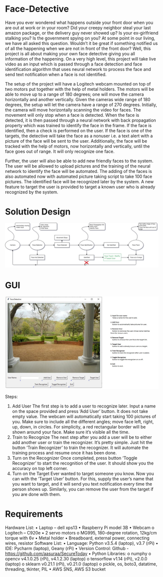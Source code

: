 # Face-Detective
Have you ever wondered what happens outside your front door when you are out at work or in your room? Did your creepy neighbor steal your last amazon package, or the delivery guy never showed up? Is your ex-girlfriend stalking you? Is the government spying on you? At some point in our living, we have all asked this question. Wouldn’t it be great if something notified us of all the happening when we are not in front of the front door? Well, this project is all about making your own face detective giving you all information of the happening. On a very high level, this project will take live video as an input which is passed through a face detection and face identification algorithm that uses neural network to process the face and send text notification when a face is not identified.

The setup of the project will have a Logitech webcam mounted on top of two motors put together with the help of metal holders. The motors will be able to move up to a range of 180 degrees; one will move the camera horizontally and another vertically. Given the cameras wide range of 180 degrees, the setup will let the camera have a range of 270 degrees. Initially, the camera will move horizontally scanning the video for faces. The movement will only stop when a face is detected. When the face is detected, it is then passed through a neural network with back propagation property which was trained to identify the face in the frame. If the face is identified, then a check is performed on the user. If the face is one of the targets, the detective will take the face as a nonuser i.e. a text alert with a picture of the face will be sent to the user. Additionally, the face will be tracked with the help of motors, now horizontally and vertically, until the face goes out of range. It will only recognize one face.

Further, the user will also be able to add new friendly faces to the system. The user will be allowed to upload pictures and the training of the neural network to identify the face will be automated. The adding of the faces is also automated now with automated picture taking script to take 100 face pictures. The identified face will be recognized later by the system. A new feature to target the user is provided to target a known user who is already recognized by the system.

# Solution Design
![](Images/SolutionDesign2.jpg)

# GUI
![](Images/gui.JPG)

Steps:
1.	Add User
The first step is to add a user to recognize later. Input a name on the space provided and press ‘Add User’ button. It does not take empty value. The webcam will automatically start taking 100 pictures of you. Make sure to include all the different angles; move face left, right, up, down, in circles. For simplicity, a red rectangular border will be shown around your face. Make sure it’s visible all the time.
2.	Train to Recognize
The next step after you add a user will be to either add another user or train the recognizer. It’s pretty simple. Just hit the button ‘Train Recognizer’ to train the recognizer. It will automate the training process and resume once it has been done.
3.	Turn on the Recognizer
Once completed, press button ‘Toggle Recognizer’ to start the recognition of the user. It should show you the accuracy on top left corner.
4.	Turn on the Target
Ever wanted to target someone you know. Now you can with the ‘Target User’ button. For this, supply the user’s name that you want to target, and it will send you text notification every time the person shows up. Similarly, you can remove the user from the target if you are done with them.	

# Requirements
Hardware List:
•	Laptop – dell xps13
•	Raspberry Pi model 3B
•	Webcam
o	Logitech – C920e
•	2 servo motors
o	MG995, 180-degree rotation, 12kg/cm torque with 6v
•	Metal holder
•	Breadboard, external power, connecting wires, resistor
Software List:
•	Language: Python v3.5.4 (laptop), v3.7 (rPi)
•	IDE: Pycharm (laptop), Geany (rPi)
•	Version Control: Github - https://github.com/aasuraa/SecureToday
•	Python Libraries: 
o	numphy
o	opencv v4.1.0.25 (rPi), v4.1.2.30 (laptop)
o	tensorflow v1.14 (rPi), v2.0.0 (laptop)
o	sklearn v0.21.1 (rPi), v0.21.0 (laptop)
o	pickle, os, boto3, datatime, threading, tkinter, PIL
•	AWS SNS, AWS S3 bucket
